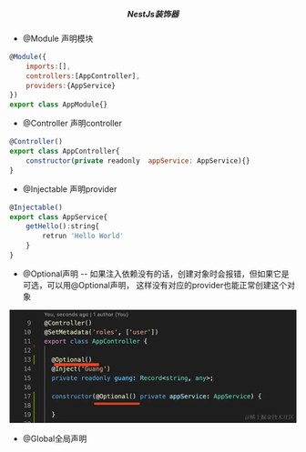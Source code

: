 ##### <center> NestJs装饰器</center>
- @Module 声明模块
```js
@Module({
    imports:[],
    controllers:[AppController],
    providers:{AppService}
})
export class AppModule{}

```
- @Controller 声明controller
```js
@Controller()
export class AppController{
    constructor(private readonly  appService: AppService){}
}

```
- @Injectable 声明provider
```js
@Injectable()
export class AppService{
    getHello():string{
        retrun 'Hello World'
    }
}

```
- @Optional声明
   -- 如果注入依赖没有的话，创建对象时会报错，但如果它是可选，可以用@Optional声明，
   这样没有对应的provider也能正常创建这个对象

![](../images/@Optional.png)

- @Global全局声明